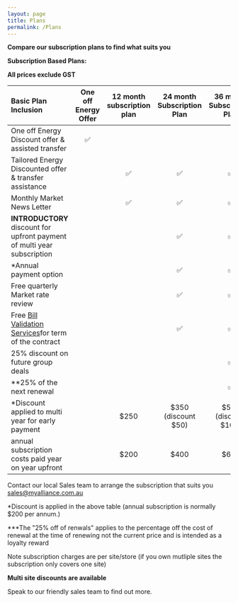 ```yaml
---
layout: page
title: Plans
permalink: /Plans
---
```


<b>**Compare our subscription plans to find what suits you**</b>  

<b>Subscription Based Plans:</b>   

**All prices exclude GST**  


|    Basic Plan Inclusion                           |    One off Energy Offer          |<b>12 month subscription plan</b>| <b>24 month Subscription Plan</b> | <b>36 month Subscription Plan</b>|
| :-----------------------------------------------  | :------------------------------: | :------------------------------: | :------------------------------:  | :------------------------------: |
| One off Energy Discount offer & assisted transfer| :white_check_mark:                |                                  |                                   |                                  |                       
| Tailored Energy Discounted offer &  transfer assistance|                             | :white_check_mark:               |:white_check_mark:                 |:white_check_mark:                |
| Monthly Market News Letter                        |                                  |:white_check_mark:                |:white_check_mark:                 |:white_check_mark:                |
| <b>INTRODUCTORY </b>discount for upfront payment of multi year subscription|         |                                  |:white_check_mark:                 |:white_check_mark:                |
| *Annual payment option                            |                                  |                                  |:white_check_mark:                 |:white_check_mark:                |                          
| Free quarterly Market rate review                 |                                  |                                  |:white_check_mark:                 |:white_check_mark:                |
| Free [Bill Validation Services](https://myalliance.com.au/BV)for term of the contract||                                 |   :white_check_mark:              |:white_check_mark:                |
| 25% discount on future group deals                |                                  |                                  |                                   |:white_check_mark:                |                                            
|**25% of the next renewal                          |                                  |                                  |                                   |:white_check_mark:                |  
| *Discount applied to multi year for early payment |                                  | $250                             | $350 <br>(discount $50)           |$500<br> (discount $100)          |  
| annual subscription costs paid year on year upfront|                                 |                $200              | $400                              | $600                             |  


  Contact our local Sales team to arrange the subscription that suits you sales@myalliance.com.au

  *Discount is applied in the above table (annual subscription is normally $200 per annum.)
    
  ***The "25% off of renwals" applies to the percentage off the cost of renewal at the time of renewing not the current price and is intended as a loyalty reward  
  
  Note subscription charges are per site/store (if you own mutliple sites the subscription only covers one site)  
  
  <b>Multi site discounts are available</b>
  
  Speak to our friendly sales team to find out more.
